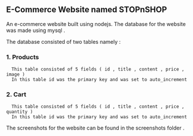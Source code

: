 ## E-Commerce Website named STOPnSHOP

An e-commerce website built using nodejs.
The database for the website was made using mysql .

The database consisted of two tables namely :

### 1. Products
      This table consisted of 5 fields ( id , title , content , price , image )
      In this table id was the primary key and was set to auto_increment

### 2. Cart
      This table consisted of 5 fields ( id , title , content , price , quantity )
      In this table id was the primary key and was set to auto_increment

The screenshots for the website can be found in the screenshots folder .
